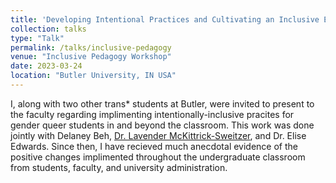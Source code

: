 ```yaml
---
title: 'Developing Intentional Practices and Cultivating an Inclusive Environment for Trans, Non-Binary, and Genderqueer Students'
collection: talks
type: "Talk"
permalink: /talks/inclusive-pedagogy
venue: "Inclusive Pedagogy Workshop"
date: 2023-03-24
location: "Butler University, IN USA"
---
```


I, along with two other trans\* students at Butler, were invited to present to the faculty regarding implimenting intentionally-inclusive pracites for gender queer students in and beyond the classroom. This work was done jointly with Delaney Beh, [Dr. Lavender McKittrick-Sweitzer](https://www.lmsweitzer.com/), and Dr. Elise Edwards. Since then, I have recieved much anecdotal evidence of the positive changes implimented throughout the undergraduate classroom from students, faculty, and university administration.